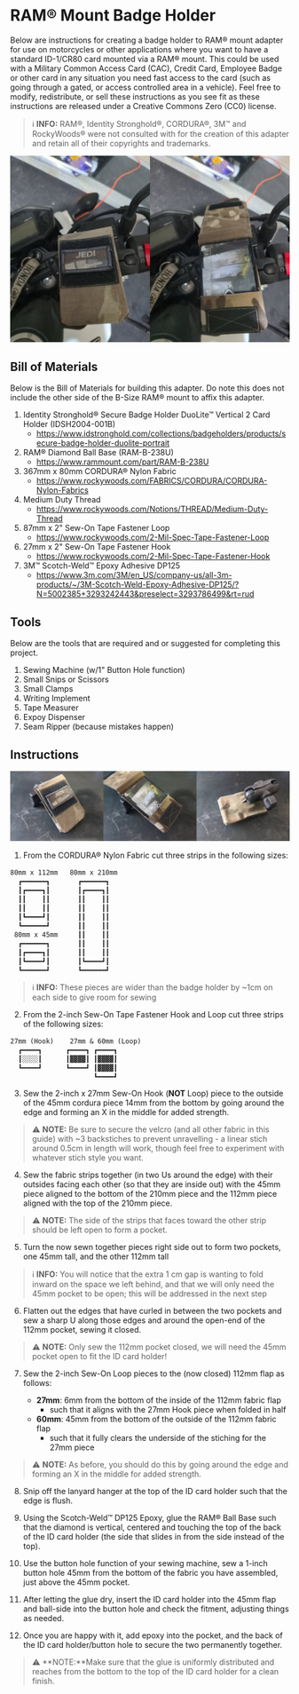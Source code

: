 # RAM® Mount Badge Holder
Below are instructions for creating a badge holder to RAM® mount adapter for use on motorcycles or other applications where you want to have a standard ID-1/CR80 card mounted via a RAM® mount.  This could be used with a Military Common Access Card (CAC), Credit Card, Employee Badge or other card in any situation you need fast access to the card (such as going through a gated, or access controlled area in a vehicle).  Feel free to modify, redistribute, or sell these instructions as you see fit as these instructions are released under a Creative Commons Zero (CC0) license.

> ℹ️ **INFO:**  RAM®, Identity Stronghold®, CORDURA®, 3M™ and RockyWoods® were not consulted with for the creation of this adapter and retain all of their copyrights and trademarks.

![Side-by-side-picture of the RAM® ID card holder closed and open on a Honda Grom](images/on-bike.jpg)

## Bill of Materials

Below is the Bill of Materials for building this adapter.  Do note this does not include the other side of the B-Size RAM® mount to affix this adapter.

1. Identity Stronghold® Secure Badge Holder DuoLite™ Vertical 2 Card Holder (IDSH2004-001B)
   - https://www.idstronghold.com/collections/badgeholders/products/secure-badge-holder-duolite-portrait
2. RAM® Diamond Ball Base (RAM-B-238U)
   - https://www.rammount.com/part/RAM-B-238U
3. 367mm x 80mm CORDURA® Nylon Fabric
   - https://www.rockywoods.com/FABRICS/CORDURA/CORDURA-Nylon-Fabrics
4. Medium Duty Thread
   - https://www.rockywoods.com/Notions/THREAD/Medium-Duty-Thread
5. 87mm x 2" Sew-On Tape Fastener Loop
   - https://www.rockywoods.com/2-Mil-Spec-Tape-Fastener-Loop
6. 27mm x 2" Sew-On Tape Fastener Hook
   - https://www.rockywoods.com/2-Mil-Spec-Tape-Fastener-Hook
7. 3M™ Scotch-Weld™ Epoxy Adhesive DP125
   - https://www.3m.com/3M/en_US/company-us/all-3m-products/~/3M-Scotch-Weld-Epoxy-Adhesive-DP125/?N=5002385+3293242443&preselect=3293786499&rt=rud

## Tools

Below are the tools that are required and or suggested for completing this project.

1. Sewing Machine (w/1" Button Hole function)
2. Small Snips or Scissors
3. Small Clamps
4. Writing Implement
5. Tape Measurer
6. Expoy Dispenser
7. Seam Ripper (because mistakes happen)

## Instructions

![Side-by-side-picture of the RAM® ID card holder front, open, and back on a table](images/on-table.jpg)

1. From the CORDURA® Nylon Fabric cut three strips in the following sizes:

```
80mm x 112mm   80mm x 210mm
  ┏━━━━━━┓       ┏━━━━━━┓
  ┃┏━━━━┓┃       ┃┏━━━━┓┃
  ┃┃    ┃┃       ┃┃    ┃┃
  ┃┃    ┃┃       ┃┃    ┃┃
  ┃┗━━━━┛┃       ┃┃    ┃┃
  ┗━━━━━━┛       ┃┃    ┃┃
 80mm x 45mm     ┃┃    ┃┃
  ┏━━━━━━┓       ┃┃    ┃┃
  ┃┏━━━━┓┃       ┃┃    ┃┃
  ┃┗━━━━┛┃       ┃┗━━━━┛┃
  ┗━━━━━━┛       ┗━━━━━━┛
```

> ℹ️ **INFO:** These pieces are wider than the badge holder by ~1cm on each side to give room for sewing

2. From the 2-inch Sew-On Tape Fastener Hook and Loop cut three strips of the following sizes:

```
27mm (Hook)    27mm & 60mm (Loop)
  ┏━━━━┓      ┏━━━━┓ ┏━━━━┓
  ┃░░░░┃      ┃▓▓▓▓┃ ┃▓▓▓▓┃
  ┗━━━━┛      ┗━━━━┛ ┃▓▓▓▓┃
                     ┗━━━━┛
```

3. Sew the 2-inch x 27mm Sew-On Hook (**NOT** Loop) piece to the outside of the 45mm cordura piece 14mm from the bottom by going around the edge and forming an X in the middle for added strength.

> ⚠️ **NOTE:** Be sure to secure the velcro (and all other fabric in this guide) with ~3 backstiches to prevent unravelling - a linear stich around 0.5cm in length will work, though feel free to experiment with whatever stich style you want.

4. Sew the fabric strips together (in two Us around the edge) with their outsides facing each other (so that they are inside out) with the 45mm piece aligned to the bottom of the 210mm piece and the 112mm piece aligned with the top of the 210mm piece.

> ⚠️ **NOTE:** The side of the strips that faces toward the other strip should be left open to form a pocket.

5. Turn the now sewn together pieces right side out to form two pockets, one 45mm tall, and the other 112mm tall

> ℹ️ **INFO:** You will notice that the extra 1 cm gap is wanting to fold inward on the space we left behind, and that we will only need the 45mm pocket to be open; this will be addressed in the next step

6. Flatten out the edges that have curled in between the two pockets and sew a sharp U along those edges and around the open-end of the 112mm pocket, sewing it closed.

> ⚠️ **NOTE:** Only sew the 112mm pocket closed, we will need the 45mm pocket open to fit the ID card holder!

7. Sew the 2-inch Sew-On Loop pieces to the (now closed) 112mm flap as follows:

   - **27mm**: 6mm from the bottom of the inside of the 112mm fabric flap
     - such that it aligns with the 27mm Hook piece when folded in half
   - **60mm**: 45mm from the bottom of the outside of the 112mm fabric flap
     - such that it fully clears the underside of the stiching for the 27mm piece

> ⚠️ **NOTE:** As before, you should do this by going around the edge and forming an X in the middle for added strength.

8. Snip off the lanyard hanger at the top of the ID card holder such that the edge is flush.

9. Using the Scotch-Weld™ DP125 Epoxy, glue the RAM® Ball Base such that the diamond is vertical, centered and touching the top of the back of the ID card holder (the side that slides in from the side instead of the top).

10. Use the button hole function of your sewing machine, sew a 1-inch button hole 45mm from the bottom of the fabric you have assembled, just above the 45mm pocket.

11. After letting the glue dry, insert the ID card holder into the 45mm flap and ball-side into the button hole and check the fitment, adjusting things as needed.

12. Once you are happy with it, add epoxy into the pocket, and the back of the ID card holder/button hole to secure the two permanently together.

> ⚠️ **NOTE:**Make sure that the glue is uniformly distributed and reaches from the bottom to the top of the ID card holder for a clean finish.
